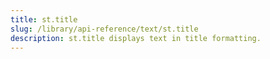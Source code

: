 ```yaml
---
title: st.title
slug: /library/api-reference/text/st.title
description: st.title displays text in title formatting.
---
```


<Autofunction function="streamlit.title" />
